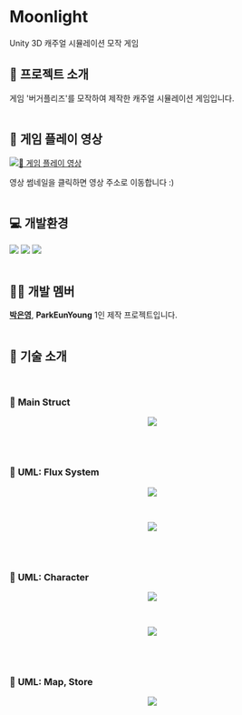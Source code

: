 # __Moonlight__
Unity 3D 캐주얼 시뮬레이션 모작 게임

## 📁 __프로젝트 소개__



게임 '버거플리즈'를 모작하여 제작한 캐주얼 시뮬레이션 게임입니다.<br><br>

## __🎥 게임 플레이 영상__

[![🎥 게임 플레이 영상](https://i.ibb.co/kggVSbk3/image.png)](https://youtu.be/PrheckVpzwo)

영상 썸네일을 클릭하면 영상 주소로 이동합니다 :)<br><br>

## 💻 __개발환경__
<img src="https://img.shields.io/badge/Unity-black?style=flat-square&logo=Unity&logoColor=white"/> <img src="https://img.shields.io/badge/CSharp-239120?style=flat-square&logo=CSharp&logoColor=white"/> <img src="https://img.shields.io/badge/VisualStudio-5C2D91?style=flat-square&logo=VisualStudio&logoColor=white"/><br><Br>

## 👩🏻 __개발 멤버__
[__박은영__](https://github.com/EunYoungP), __ParkEunYoung__
1인 제작 프로젝트입니다.<br><br>

## 📑 __기술 소개__
<br>

### 📌 __Main Struct__
<p align="center">
  <img src="https://i.ibb.co/MvzfCFw/Donut-Please-Struct-drawio-3.png">
</p><br><Br>

### 📌 __UML: Flux System__
<p align="center">
  <img src="https://i.ibb.co/39Fh9FxH/Donut-Please-Flux2-drawio-1.png">
</p><br>
<p align="center">
  <img src="https://i.ibb.co/JRNB6jHh/Donut-Please-MVVM-drawio.png">
</p><br><Br>

### 📌 __UML: Character__
<p align="center">
  <img src="https://i.ibb.co/35qLHj7r/Donut-Please-Character2-drawio.png">
</p><br>
<p align="center">
  <img src="https://i.ibb.co/pSFsh7Z/Donut-Please-Character-drawio.png">
</p><br><Br>

### 📌 __UML: Map, Store__
<p align="center">
  <img src="https://i.ibb.co/zHWt9r2C/Donut-Please-Map-drawio.png">
</p><br><Br>
